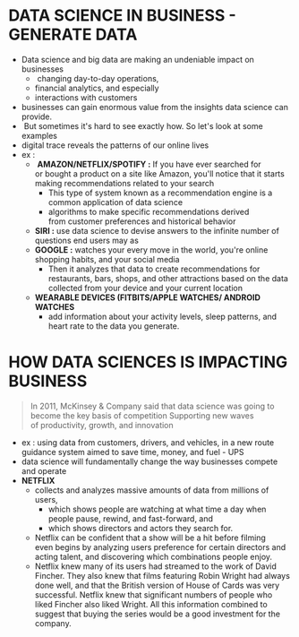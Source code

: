 # DATA SCIENCE IN BUSINESS - GENERATE DATA 

- Data science and big data are making an undeniable impact on businesses
  -  changing day-to-day operations,
  -  financial analytics, and especially
  -  interactions with customers
- businesses can gain enormous value from the insights data science can provide.
-  But sometimes it's hard to see exactly how. So let's look at some examples
-  digital trace reveals the patterns of our online lives
-  ex :
    -  **AMAZON/NETFLIX/SPOTIFY :** If you have ever searched for or bought a product on a site like Amazon, you'll notice that it starts making recommendations related to your search
       - This type of system known as a recommendation engine is a common application of data science
       - algorithms to make specific recommendations derived from customer preferences and historical behavior
    - **SIRI :** use data science to devise answers to the infinite number of questions end users may as
    - **GOOGLE :** watches your every move in the world, you're online shopping habits, and your social media
      - Then it analyzes that data to create recommendations for restaurants, bars, shops, and other attractions based on the data collected from your device and your current location
    - **WEARABLE DEVICES (FITBITS/APPLE WATCHES/ ANDROID WATCHES**
      - add information about your activity levels, sleep patterns, and heart rate to the data you generate.

# HOW DATA SCIENCES IS IMPACTING BUSINESS
> In 2011, McKinsey & Company said that data science was going to become the key basis of competition
> Supporting new waves of productivity, growth, and innovation

- ex : using data from customers, drivers, and vehicles, in a new route guidance system aimed to save time, money, and fuel - UPS
- data science will fundamentally change the way businesses compete and operate
- **NETFLIX**
  - collects and analyzes massive amounts of data from millions of users,
     - which shows people are watching at what time a day when people pause, rewind, and fast-forward, and
     - which shows directors and actors they search for.
  - Netflix can be confident that a show will be a hit before filming even begins by analyzing users preference for certain directors and acting talent, and discovering which combinations people enjoy.
  - Netflix knew many of its users had streamed to the work of David Fincher. They also knew that films featuring Robin Wright had always done well, and that the British version of House of Cards was very successful. Netflix knew that significant numbers of people who liked Fincher also liked Wright. All this information combined to suggest that buying the series would be a good investment for the company.




    
